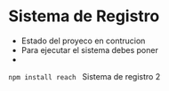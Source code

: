 <h1> Sistema de Registro</h1>

- Estado del proyeco en contrucion
- Para ejecutar el sistema debes poner
- 
```npm install reach ```
Sistema de registro 2
